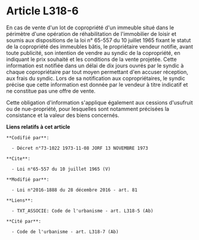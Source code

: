 # Article L318-6

En cas de vente d'un lot de copropriété d'un immeuble situé dans le périmètre d'une opération de réhabilitation de
l'immobilier de loisir et soumis aux dispositions de la loi n° 65-557 du 10 juillet 1965 fixant le statut de la copropriété
des immeubles bâtis, le propriétaire vendeur notifie, avant toute publicité, son intention de vendre au syndic de la
copropriété, en indiquant le prix souhaité et les conditions de la vente projetée. Cette information est notifiée dans un
délai de dix jours ouvrés par le syndic à chaque copropriétaire par tout moyen permettant d'en accuser réception, aux frais
du syndic. Lors de sa notification aux copropriétaires, le syndic précise que cette information est donnée par le vendeur à
titre indicatif et ne constitue pas une offre de vente. 

Cette obligation d'information s'applique également aux cessions d'usufruit ou de nue-propriété, pour lesquelles sont
notamment précisées la consistance et la valeur des biens concernés.

**Liens relatifs à cet article**

	**Codifié par**:

	  - Décret n°73-1022 1973-11-08 JORF 13 NOVEMBRE 1973

	**Cite**:

	  - Loi n°65-557 du 10 juillet 1965 (V)

	**Modifié par**:

	  - Loi n°2016-1888 du 28 décembre 2016 - art. 81

	**Liens**:

	  - TXT_ASSOCIE: Code de l'urbanisme - art. L318-5 (Ab)

	**Cité par**:

	  - Code de l'urbanisme - art. L318-7 (Ab)
